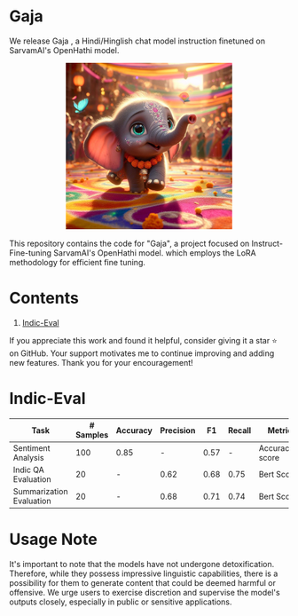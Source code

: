 # Gaja

We release Gaja , a Hindi/Hinglish chat model instruction finetuned on SarvamAI's OpenHathi model.



<p align="center">
  <img src="asset\Dariava.jpg" alt="Gajendra is a Hindi/Hinglish instruction-tuned model based on different instruct datasets." style="width: 45%; min-width: 300px;">
</p>


This repository contains the code for  "Gaja", a project focused on Instruct-Fine-tuning SarvamAI's OpenHathi model. which employs the LoRA methodology for efficient fine tuning. 

# Contents 
1) [Indic-Eval](#indic-eval)


If you appreciate this work and found it helpful, consider giving it a star ⭐️ on GitHub. Your support motivates me to continue improving and adding new features. Thank you for your encouragement!

# Indic-Eval

| Task                   | # Samples | Accuracy | Precision | F1       | Recall   |   Metrics  | 
|------------------------|-----------|----------|-----------|----------|----------|------------|
| Sentiment Analysis     |    100   |  0.85    |   -       | 0.57     | -    |   Accuracy,F1 score          |
| Indic QA Evaluation    |    20    | -    |   0.62      |  0.68    | 0.75   |       Bert Score          |
| Summarization Evaluation |  20    |  -       |   0.68      | 0.71     |0.74    |   Bert Score          |



# Usage Note
It's important to note that the models have not undergone detoxification. Therefore, while they possess impressive linguistic capabilities, there is a possibility for them to generate content that could be deemed harmful or offensive. We urge users to exercise discretion and supervise the model's outputs closely, especially in public or sensitive applications.
